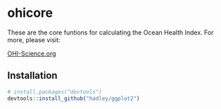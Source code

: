 ohicore
=======

These are the core funtions for calculating the Ocean Health Index. For more, please visit:

[OHI-Science.org](http://ohi-science.org)

## Installation

```R
# install.packages("devtools")
devtools::install_github("hadley/ggplot2")
```

###


